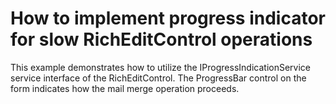 # How to implement progress indicator for slow RichEditControl operations


<p>This example demonstrates how to utilize the IProgressIndicationService service interface of the RichEditControl. The ProgressBar control on the form indicates how the mail merge operation proceeds.</p>

<br/>


